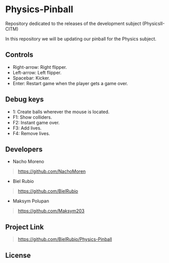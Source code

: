 # Physics-Pinball
Repository dedicated to the releases of the development subject (PhysicsII-CITM)

In this repository we will be updating our pinball for the Physics subject.

## Controls
- Right-arrow: Right flipper. 
- Left-arrow: Left flipper.
- Spacebar: Kicker. 
- Enter: Restart game when the player gets a game over.

## Debug keys
-  1: Create balls wherever the mouse is located. 
- F1: Show colliders. 
- F2: Instant game over. 
- F3: Add lives. 
- F4: Remove lives. 

## Developers
- Nacho Moreno 
> https://github.com/NachoMoren
- Biel Rubio
> https://github.com/BielRubio
- Maksym Polupan 
> https://github.com/Maksym203

## Project Link
> https://github.com/BielRubio/Physics-Pinball

## License

